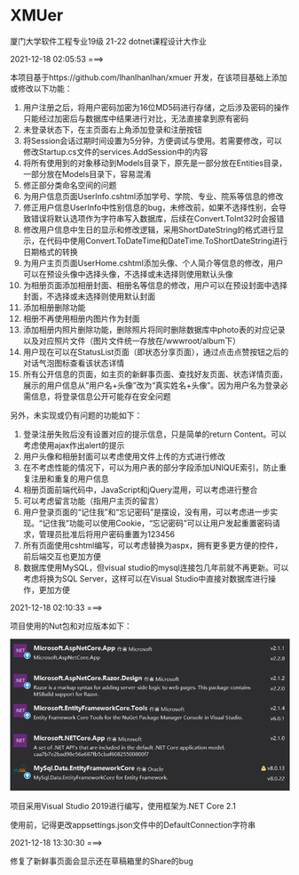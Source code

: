 # XMUer
厦门大学软件工程专业19级 21-22 dotnet课程设计大作业



2021-12-18 02:05:53 ===>



本项目基于https://github.com/lhanlhanlhan/xmuer 开发，在该项目基础上添加或修改以下功能：



1. 用户注册之后，将用户密码加密为16位MD5码进行存储，之后涉及密码的操作只能经过加密后与数据库中结果进行对比，无法直接拿到原有密码
2. 未登录状态下，在主页面右上角添加登录和注册按钮
3. 将Session会话过期时间设置为5分钟，方便调试与使用。若需要修改，可以修改Startup.cs文件的services.AddSession中的内容
4. 将所有使用到的对象移动到Models目录下，原先是一部分放在Entities目录，一部分放在Models目录下，容易混淆
5. 修正部分类命名空间的问题
6. 为用户信息页面UserInfo.cshtml添加学号、学院、专业、院系等信息的修改
7. 修正用户信息UserInfo中性别信息的bug，未修改前，如果不选择性别，会导致错误将默认选项作为字符串写入数据库，后续在Convert.ToInt32时会报错
8. 修改用户信息中生日的显示和修改逻辑，采用ShortDateString的格式进行显示，在代码中使用Convert.ToDateTime和DateTime.ToShortDateString进行日期格式的转换
9. 为用户主页页面UserHome.cshtml添加头像、个人简介等信息的修改，用户可以在预设头像中选择头像，不选择或未选择则使用默认头像
10. 为相册页面添加相册封面、相册名等信息的修改，用户可以在预设封面中选择封面，不选择或未选择则使用默认封面
11. 添加相册删除功能
12. 相册不再使用相册内图片作为封面
13. 添加相册内照片删除功能，删除照片将同时删除数据库中photo表的对应记录以及对应照片文件（图片文件统一存放在/wwwroot/album下）
14. 用户现在可以在StatusList页面（即状态分享页面），通过点击点赞按钮之后的对话气泡图标查看该状态详情
15. 所有公开信息的页面，如主页的新鲜事页面、查找好友页面、状态详情页面，展示的用户信息从“用户名+头像”改为“真实姓名+头像”。因为用户名为登录必需信息，将登录信息公开可能存在安全问题



另外，未实现或仍有问题的功能如下：

1. 登录注册失败后没有设置对应的提示信息，只是简单的return Content。可以考虑使用ajax作出alert的提示
2. 用户头像和相册封面可以考虑使用文件上传的方式进行修改
3. 在不考虑性能的情况下，可以为用户表的部分字段添加UNIQUE索引，防止重复注册和重复的用户信息
4. 相册页面前端代码中，JavaScript和jQuery混用，可以考虑进行整合
5. 可以考虑留言功能（指用户主页的留言）
6. 用户登录页面的“记住我”和“忘记密码”是摆设，没有用，可以考虑进一步实现。“记住我”功能可以使用Cookie，“忘记密码”可以让用户发起重置密码请求，管理员批准后将用户密码重置为123456
7. 所有页面使用cshtml编写，可以考虑替换为aspx，拥有更多更方便的控件，前后端交互也更加方便
8. 数据库使用MySQL，但visual studio的mysql连接包几年前就不再更新。可以考虑将换为SQL Server，这样可以在Visual Studio中直接对数据库进行操作，更加方便



2021-12-18 02:10:33 ===>



项目使用的Nut包和对应版本如下：

![NutPackage](NutPackage.png)



项目采用Visual Studio 2019进行编写，使用框架为.NET Core 2.1



使用前，记得更改appsettings.json文件中的DefaultConnection字符串



2021-12-18 13:30:30 ===>



修复了新鲜事页面会显示还在草稿箱里的Share的bug
